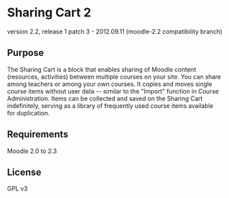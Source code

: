 Sharing Cart 2
==============

version 2.2, release 1 patch 3 - 2012.09.11 (moodle-2.2 compatibility branch)


Purpose
-------

The Sharing Cart is a block that enables sharing of Moodle content
(resources, activities) between multiple courses on your site.
You can share among teachers or among your own courses.
It copies and moves single course items without user data
-- similar to the "Import" function in Course Administration.
Items can be collected and saved on the Sharing Cart indefinitely,
serving as a library of frequently used course items available for duplication.


Requirements
------------

Moodle 2.0 to 2.3


License
-------

GPL v3
